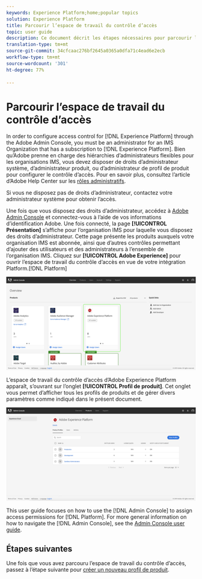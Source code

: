 ```yaml
---
keywords: Experience Platform;home;popular topics
solution: Experience Platform
title: Parcourir l’espace de travail du contrôle d’accès
topic: user guide
description: Ce document décrit les étapes nécessaires pour parcourir l’espace de travail contrôle d'accès. Afin de configurer le contrôle d’accès à Experience Platform via Adobe Admin Console, vous devez être administrateur d’une organisation IMS disposant d’un abonnement à Experience Platform.
translation-type: tm+mt
source-git-commit: 34cfcaac276bf2645a0365a0dfa71c4ead6e2ecb
workflow-type: tm+mt
source-wordcount: '301'
ht-degree: 77%

---
```



# Parcourir l’espace de travail du contrôle d’accès

In order to configure access control for [!DNL Experience Platform] through the Adobe Admin Console, you must be an administrator for an IMS Organization that has a subscription to [!DNL Experience Platform]. Bien qu’Adobe prenne en charge des hiérarchies d’administrateurs flexibles pour les organisations IMS, vous devez disposer de droits d’administrateur système, d’administrateur produit, ou d’administrateur de profil de produit pour configurer le contrôle d’accès. Pour en savoir plus, consultez l’article d’Adobe Help Center sur les [rôles administratifs](https://helpx.adobe.com/fr/enterprise/using/admin-roles.html).

Si vous ne disposez pas de droits d’administrateur, contactez votre administrateur système pour obtenir l’accès.

Une fois que vous disposez des droits d’administrateur, accédez à [Adobe Admin Console](https://adminconsole.adobe.com) et connectez-vous à l’aide de vos informations d’identification Adobe. Une fois connecté, la page **[!UICONTROL Présentation]** s’affiche pour l’organisation IMS pour laquelle vous disposez des droits d’administrateur. Cette page présente les produits auxquels votre organisation IMS est abonnée, ainsi que d’autres contrôles permettant d’ajouter des utilisateurs et des administrateurs à l’ensemble de l’organisation IMS. Cliquez sur **[!UICONTROL Adobe Experience]** pour ouvrir l’espace de travail du contrôle d’accès en vue de votre intégration Platform.[!DNL Platform]

![page-présentation](../images/overview-page.png)

L’espace de travail du contrôle d’accès d’Adobe Experience Platform apparaît, s’ouvrant sur l’onglet **[!UICONTROL Profil de produit]**. Cet onglet vous permet d’afficher tous les profils de produits et de gérer divers paramètres comme indiqué dans le présent document.

![contrôle-accès-platform](../images/platform-access-control.png)

This user guide focuses on how to use the [!DNL Admin Console] to assign access permissions for [!DNL Platform]. For more general information on how to navigate the [!DNL Admin Console], see the [Admin Console user guide](https://helpx.adobe.com/fr/enterprise/using/admin-console.html).

## Étapes suivantes

Une fois que vous avez parcouru l’espace de travail du contrôle d’accès, passez à l’étape suivante pour [créer un nouveau profil de produit](create-profile.md).